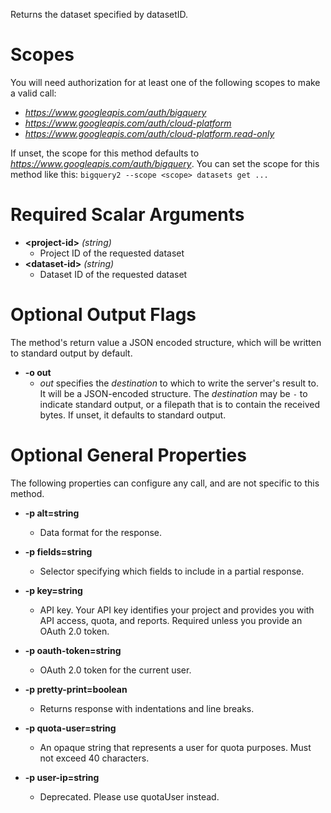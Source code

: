 Returns the dataset specified by datasetID.
# Scopes

You will need authorization for at least one of the following scopes to make a valid call:

* *https://www.googleapis.com/auth/bigquery*
* *https://www.googleapis.com/auth/cloud-platform*
* *https://www.googleapis.com/auth/cloud-platform.read-only*

If unset, the scope for this method defaults to *https://www.googleapis.com/auth/bigquery*.
You can set the scope for this method like this: `bigquery2 --scope <scope> datasets get ...`
# Required Scalar Arguments
* **&lt;project-id&gt;** *(string)*
    - Project ID of the requested dataset
* **&lt;dataset-id&gt;** *(string)*
    - Dataset ID of the requested dataset

# Optional Output Flags

The method's return value a JSON encoded structure, which will be written to standard output by default.

* **-o out**
    - *out* specifies the *destination* to which to write the server's result to.
      It will be a JSON-encoded structure.
      The *destination* may be `-` to indicate standard output, or a filepath that is to contain the received bytes.
      If unset, it defaults to standard output.
# Optional General Properties

The following properties can configure any call, and are not specific to this method.

* **-p alt=string**
    - Data format for the response.

* **-p fields=string**
    - Selector specifying which fields to include in a partial response.

* **-p key=string**
    - API key. Your API key identifies your project and provides you with API access, quota, and reports. Required unless you provide an OAuth 2.0 token.

* **-p oauth-token=string**
    - OAuth 2.0 token for the current user.

* **-p pretty-print=boolean**
    - Returns response with indentations and line breaks.

* **-p quota-user=string**
    - An opaque string that represents a user for quota purposes. Must not exceed 40 characters.

* **-p user-ip=string**
    - Deprecated. Please use quotaUser instead.
